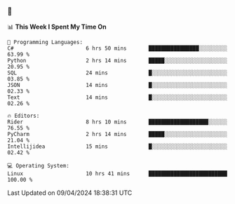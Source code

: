 ### 👋

<!--START_SECTION:waka-->
📊 **This Week I Spent My Time On** 

```text
💬 Programming Languages: 
C#                       6 hrs 50 mins       ████████████████░░░░░░░░░   63.99 % 
Python                   2 hrs 14 mins       █████░░░░░░░░░░░░░░░░░░░░   20.95 % 
SQL                      24 mins             █░░░░░░░░░░░░░░░░░░░░░░░░   03.85 % 
JSON                     14 mins             █░░░░░░░░░░░░░░░░░░░░░░░░   02.33 % 
Text                     14 mins             █░░░░░░░░░░░░░░░░░░░░░░░░   02.26 % 

🔥 Editors: 
Rider                    8 hrs 10 mins       ███████████████████░░░░░░   76.55 % 
PyCharm                  2 hrs 14 mins       █████░░░░░░░░░░░░░░░░░░░░   21.04 % 
Intellijidea             15 mins             █░░░░░░░░░░░░░░░░░░░░░░░░   02.42 % 

💻 Operating System: 
Linux                    10 hrs 41 mins      █████████████████████████   100.00 % 
```


 Last Updated on 09/04/2024 18:38:31 UTC
<!--END_SECTION:waka-->
